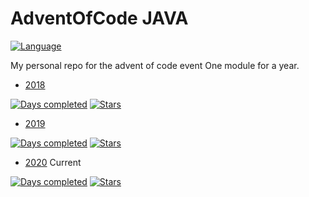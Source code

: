 # AdventOfCode JAVA
[![Language](https://img.shields.io/badge/Language-Java-orange)](https://www.java.com/)

My personal repo for the advent of code event
One module for a year.

* [2018](2018/README.md)

[![Days completed](https://img.shields.io/badge/Days%20completed-1-blue)](2018)
[![Stars](https://img.shields.io/badge/⭐️-2-yellow)]()

* [2019](2019/README.md)

[![Days completed](https://img.shields.io/badge/Days%20completed-11-blue)](../2019)
[![Stars](https://img.shields.io/badge/⭐️-19-yellow)]()

* [2020](2020/README.md) Current

[![Days completed](https://img.shields.io/badge/Days%20completed-12-blue)](2020)
[![Stars](https://img.shields.io/badge/⭐️-24-yellow)]()
